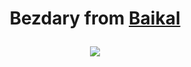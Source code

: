<!DOCTYPE html>
<html lang="en">
<h1 align="center"> Bezdary from <a href="https://youtu.be/3ps9qz3PmBo?si=-DCqbKPsunDq9ryR" target = "blank"> Baikal </a></h>
<body>
<p>
<a href="https://yandex.ru/an/count/WgeejI_zOoVX2LbR0-KK0BCYX2OQbKgbKga4mGHzFfSxUxRVkVE6Er-_u_M6ErndZjyv2Bj8Y4hqV4gdq6bKYaFlUuhVpllddjxFEngDFdEfDFgqxpm7zKOI4eqaQ_K7jsidb4Pj7L8IKlf9iX9HPVmaBI7XKIS-jKaS7L5995c9g3BQTi2KJGeGFCdWnG-b3o03YY40KC2Wu-XrnbuF2Wyf9MjN7ljqjhulYnOKO1VuEvV5f02jDEkl0Asq2Qe0hRJfgG2jjCcf0AsqgQa0xNqEvtnDt45zPcWPoP3JZT7r4VaXpFpWzHwuKYAY51ROwA5Im9E2IcC61-kZXBqDwLRDTGdUU876O9uyC78-tp3PU2iuZHM8wc8NXrM6rgNLiDDJDMKFWL4AQyGRmbewhWHEUQA4XgiXRaQ3QkAMu1CjBIqjhQu0lZnMwmM3q0KSfGLIYTgIdXz7A3nwAC4OSbFNmKnwDkw3x8q5d1W6a06c2u8MPOm6cCHOqjIZczyAJkCcjuBJkBbpo0BvnHwCLVZ3NukLxGTpoCBbVpbauVAz7B9m-Tm1i5JzdQgb-xLKBTsVfMhfCiqJw9Zbh-kwhcDfiunabKCltKZpQAFt7qTdVHrX79OtqsPVzbWyi82UxDF-p1xzcFRW45rEpjByjzecTWBO9dO2wBN-wqUF9de-MqkcoGrvIr9e-1aVSwLIgRJ2q43CPdAW_4uCwD3Za02bc37yV0612aMnQr1cah7-TXa0vN0uC4QA6GDm9k5GpqjFewX0itEWnCvJd9sF3KACzzUiCItX1y54tzS4b8soAZyUJbdMDDjJi6Ducfx2LOkTm5lxOXQUZKZPimS2wlfu5L69o9GJjzZt0vVeUXXv9CLkFgHmdhYAc6s7PG-yOflOLekwlSf_Qju3~2?test-tag=29&banner-test-tags=eyI3MjA1NzYwNzUxNDg4NzY1OCI6IjI4MTUwMDc0NjU3MTc5MyJ9&constructor-rendered-assets=eyI3MjA1NzYwNzUxNDg4NzY1OCI6ODQ5MX0&actual-format=23"><img src = "https://preview.redd.it/thats-how-i-lost-my-job-zhao-v0-zbsi9l4a15lb1.jpeg?width=565&format=pjpg&auto=webp&s=61530eecf8cef38b5dc3f8c94f866e84f3192d61" border="0" heght="1000" length="300"/></p></body>
